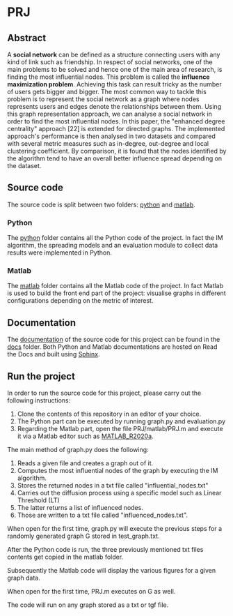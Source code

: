 # PRJ


## Abstract
A **social network** can be defined as a structure connecting users with any kind of link such as friendship. In respect of social networks, one of the main problems to be solved and hence one of the main area of research, is finding the most influential nodes. This problem is called the **influence maximization problem**. Achieving this task can result tricky as the number of users gets bigger and bigger. The most common way to tackle this problem is to represent the social network as a graph where nodes represents users and edges denote the relationships between them. Using this graph representation approach, we can analyse a social network in order to find the most influential nodes. 
In this paper, the "enhanced degree centrality" approach [22] is extended for directed graphs. The implemented approach's performance is then analysed in two datasets and compared with several metric measures such as in-degree, out-degree and local clustering coefficient. By comparison, it is found that the nodes identified by the algorithm tend to have an overall better influence spread depending on the dataset. 

## Source code
The source code is split between two folders: [python](https://github.com/KossaiSbai/PRJ/tree/master/python) and [matlab](https://github.com/KossaiSbai/PRJ/tree/master/matlab).

### Python
The [python](https://github.com/KossaiSbai/PRJ/tree/master/python) folder contains all the Python code of the project. 
In fact the IM algorithm, the spreading models and an evaluation module to collect data results were implemented in Python.

### Matlab
The [matlab](https://github.com/KossaiSbai/PRJ/tree/master/matlab) folder contains all the Matlab code of the project. 
In fact Matlab is used to build the front end part of the project: visualise graphs in different configurations depending on the metric of interest. 


## Documentation
The [documentation](https://prj.readthedocs.io/en/latest/) of the source code for this project can be found in the [docs](https://github.com/KossaiSbai/PRJ/tree/master/docs) folder.
Both Python and Matlab documentations are hosted on Read the Docs and built using [Sphinx](https://www.sphinx-doc.org/en/master/). 

## Run the project 
In order to run the source code for this project, please carry out the following instructions: 
1. Clone the contents of this repository in an editor of your choice.
2. The Python part can be executed by running graph.py and evaluation.py
3. Regarding the Matlab part, open the file PRJ/matlab/PRJ.m and execute it via a Matlab editor such as [MATLAB_R2020a](https://www.mathworks.com/products/new_products/latest_features.html). 


The main method of graph.py does the following:
1. Reads a given file and creates a graph out of it.
2. Computes the most influential nodes of the graph by executing the IM algorithm.
3. Stores the returned nodes in a txt file called "influential_nodes.txt"
4. Carries out the diffusion process using a specific model such as Linear Threshold (LT)
5. The latter returns a list of influenced nodes.
6. Those are written to a txt file called "influenced_nodes.txt".

When open for the first time, graph.py will execute the previous steps for a randomly generated graph G stored in test_graph.txt. 

After the Python code is run, the three previously mentioned txt files contents get copied in the matlab folder.

Subsequently the Matlab code will display the various figures for a given graph data.

When open for the first time, PRJ.m executes on G as well.

The code will run on any graph stored as a txt or tgf file. 